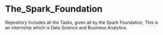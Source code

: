 # The_Spark_Foundation
Repository Includes all the Tasks, given all by the Spark Foundation, This is an internship which is Data Science and Business Analytics.
